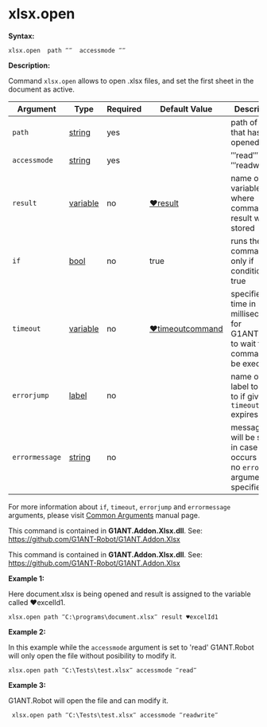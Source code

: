 # xlsx.open

**Syntax:**

```G1ANT
xlsx.open  path ‴‴  accessmode ‴‴
```

**Description:**

Command `xlsx.open` allows to open .xlsx files, and set the first sheet in the document as active.

| Argument | Type | Required | Default Value | Description |
| -------- | ---- | -------- | ------------- | ----------- |
|`path`| [string](https://github.com/G1ANT-Robot/G1ANT.Manual/blob/master/G1ANT-Language/Structures/string.md) | yes|  | path of file that has to be opened|
|`accessmode`| [string](https://github.com/G1ANT-Robot/G1ANT.Manual/blob/master/G1ANT-Language/Structures/string.md) | yes|  | ‴read‴ or ‴readwrite‴ |
|`result`| [variable](https://github.com/G1ANT-Robot/G1ANT.Manual/blob/master/G1ANT-Language/Special-Characters/variable.md) | no |  [♥result](https://github.com/G1ANT-Robot/G1ANT.Manual/blob/master/G1ANT-Language/Common-Arguments.md)  | name of variable where command's result will be stored |
|`if`| [bool](https://github.com/G1ANT-Robot/G1ANT.Manual/blob/master/G1ANT-Language/Structures/bool.md) | no | true | runs the command only if condition is true |
|`timeout`| [variable](https://github.com/G1ANT-Robot/G1ANT.Manual/blob/master/G1ANT-Language/Special-Characters/variable.md) | no | [♥timeoutcommand](https://github.com/G1ANT-Robot/G1ANT.Manual/blob/master/G1ANT-Language/Variables/Special-Variables.md)  | specifies time in milliseconds for G1ANT.Robot to wait for the command to be executed |
|`errorjump` | [label](https://github.com/G1ANT-Robot/G1ANT.Manual/blob/master/G1ANT-Language/Structures/label.md) | no | | name of the label to jump to if given `timeout` expires |
|`errormessage`| [string](https://github.com/G1ANT-Robot/G1ANT.Manual/blob/master/G1ANT-Language/Structures/string.md) | no |  | message that will be shown in case error occurs and no `errorjump` argument is specified |

For more information about `if`, `timeout`, `errorjump` and `errormessage` arguments, please visit [Common Arguments](https://github.com/G1ANT-Robot/G1ANT.Manual/blob/master/G1ANT-Language/Common-Arguments.md)  manual page.

This command is contained in **G1ANT.Addon.Xlsx.dll**.
See: https://github.com/G1ANT-Robot/G1ANT.Addon.Xlsx

This command is contained in **G1ANT.Addon.Xlsx.dll**.
See: https://github.com/G1ANT-Robot/G1ANT.Addon.Xlsx

**Example 1:**

Here document.xlsx is being opened and result is assigned to the variable called ♥excelId1.

```G1ANT
xlsx.open path ‴C:\programs\document.xlsx‴ result ♥excelId1
```

**Example 2:**

In this example while the `accessmode` argument is set to 'read' G1ANT.Robot will only open the file without posibility to modify it.

```G1ANT
xlsx.open path ‴C:\Tests\test.xlsx‴ accessmode ‴read‴ 
```

**Example 3:**

G1ANT.Robot will open the file and can modify it.

```G1ANT
 xlsx.open path ‴C:\Tests\test.xlsx‴ accessmode ‴readwrite‴
```
